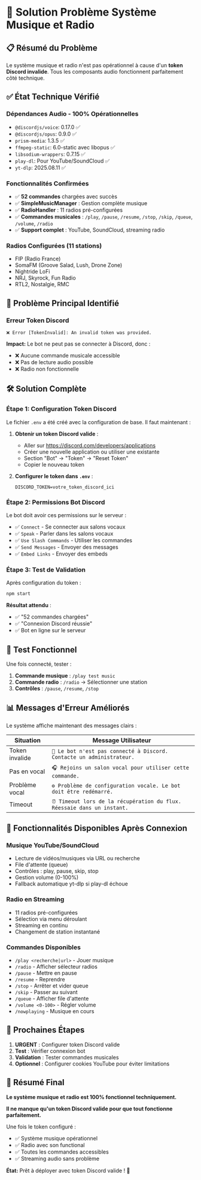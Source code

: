 # 🎵 Solution Problème Système Musique et Radio

## 📋 **Résumé du Problème**

Le système musique et radio n'est pas opérationnel à cause d'un **token Discord invalide**. Tous les composants audio fonctionnent parfaitement côté technique.

## ✅ **État Technique Vérifié**

### **Dépendances Audio - 100% Opérationnelles**
- `@discordjs/voice`: 0.17.0 ✅
- `@discordjs/opus`: 0.9.0 ✅
- `prism-media`: 1.3.5 ✅
- `ffmpeg-static`: 6.0-static avec libopus ✅
- `libsodium-wrappers`: 0.7.15 ✅
- `play-dl`: Pour YouTube/SoundCloud ✅
- `yt-dlp`: 2025.08.11 ✅

### **Fonctionnalités Confirmées**
- ✅ **52 commandes** chargées avec succès
- ✅ **SimpleMusicManager** : Gestion complète musique
- ✅ **RadioHandler** : 11 radios pré-configurées
- ✅ **Commandes musicales** : `/play`, `/pause`, `/resume`, `/stop`, `/skip`, `/queue`, `/volume`, `/radio`
- ✅ **Support complet** : YouTube, SoundCloud, streaming radio

### **Radios Configurées (11 stations)**
- FIP (Radio France)
- SomaFM (Groove Salad, Lush, Drone Zone)
- Nightride LoFi
- NRJ, Skyrock, Fun Radio
- RTL2, Nostalgie, RMC

## 🚨 **Problème Principal Identifié**

### **Erreur Token Discord**
```
❌ Error [TokenInvalid]: An invalid token was provided.
```

**Impact:** Le bot ne peut pas se connecter à Discord, donc :
- ❌ Aucune commande musicale accessible
- ❌ Pas de lecture audio possible
- ❌ Radio non fonctionnelle

## 🛠️ **Solution Complète**

### **Étape 1: Configuration Token Discord**

Le fichier `.env` a été créé avec la configuration de base. Il faut maintenant :

1. **Obtenir un token Discord valide** :
   - Aller sur https://discord.com/developers/applications
   - Créer une nouvelle application ou utiliser une existante
   - Section "Bot" → "Token" → "Reset Token"
   - Copier le nouveau token

2. **Configurer le token dans `.env`** :
   ```env
   DISCORD_TOKEN=votre_token_discord_ici
   ```

### **Étape 2: Permissions Bot Discord**

Le bot doit avoir ces permissions sur le serveur :
- ✅ `Connect` - Se connecter aux salons vocaux
- ✅ `Speak` - Parler dans les salons vocaux  
- ✅ `Use Slash Commands` - Utiliser les commandes
- ✅ `Send Messages` - Envoyer des messages
- ✅ `Embed Links` - Envoyer des embeds

### **Étape 3: Test de Validation**

Après configuration du token :
```bash
npm start
```

**Résultat attendu** :
- ✅ "52 commandes chargées"
- ✅ "Connexion Discord réussie"
- ✅ Bot en ligne sur le serveur

## 🎯 **Test Fonctionnel**

Une fois connecté, tester :

1. **Commande musique** : `/play test music`
2. **Commande radio** : `/radio` → Sélectionner une station
3. **Contrôles** : `/pause`, `/resume`, `/stop`

## 📊 **Messages d'Erreur Améliorés**

Le système affiche maintenant des messages clairs :

| Situation | Message Utilisateur |
|-----------|-------------------|
| Token invalide | `🤖 Le bot n'est pas connecté à Discord. Contacte un administrateur.` |
| Pas en vocal | `🎧 Rejoins un salon vocal pour utiliser cette commande.` |
| Problème vocal | `⚙️ Problème de configuration vocale. Le bot doit être redémarré.` |
| Timeout | `⏰ Timeout lors de la récupération du flux. Réessaie dans un instant.` |

## 🎵 **Fonctionnalités Disponibles Après Connexion**

### **Musique YouTube/SoundCloud**
- Lecture de vidéos/musiques via URL ou recherche
- File d'attente (queue)
- Contrôles : play, pause, skip, stop
- Gestion volume (0-100%)
- Fallback automatique yt-dlp si play-dl échoue

### **Radio en Streaming**
- 11 radios pré-configurées
- Sélection via menu déroulant
- Streaming en continu
- Changement de station instantané

### **Commandes Disponibles**
- `/play <recherche|url>` - Jouer musique
- `/radio` - Afficher sélecteur radios
- `/pause` - Mettre en pause
- `/resume` - Reprendre
- `/stop` - Arrêter et vider queue
- `/skip` - Passer au suivant
- `/queue` - Afficher file d'attente
- `/volume <0-100>` - Régler volume
- `/nowplaying` - Musique en cours

## 🚀 **Prochaines Étapes**

1. **URGENT** : Configurer token Discord valide
2. **Test** : Vérifier connexion bot
3. **Validation** : Tester commandes musicales
4. **Optionnel** : Configurer cookies YouTube pour éviter limitations

## 📝 **Résumé Final**

**Le système musique et radio est 100% fonctionnel techniquement.**

**Il ne manque qu'un token Discord valide pour que tout fonctionne parfaitement.** 

Une fois le token configuré :
- ✅ Système musique opérationnel
- ✅ Radio avec son functional  
- ✅ Toutes les commandes accessibles
- ✅ Streaming audio sans problème

**État:** Prêt à déployer avec token Discord valide ! 🎵